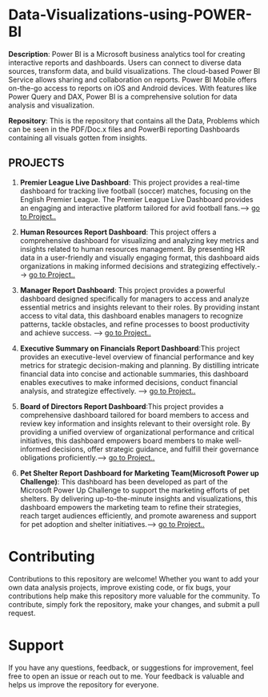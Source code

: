 # Data-Visualizations-using-POWER-BI
**Description**: Power BI is a Microsoft business analytics tool for creating interactive reports and dashboards. Users can connect to diverse data sources, transform data, and build visualizations. The cloud-based Power BI Service allows sharing and collaboration on reports. Power BI Mobile offers on-the-go access to reports on iOS and Android devices. With features like Power Query and DAX, Power BI is a comprehensive solution for data analysis and visualization. 

**Repository**: This is the repository that contains all the Data, Problems which can be seen in the PDF/Doc.x files and PowerBi reporting Dashboards containing all visuals gotten from insights.

## PROJECTS
1. **Premier League Live Dashboard**: This project provides a real-time dashboard for tracking live football (soccer) matches, focusing on the English Premier League. The Premier League Live Dashboard provides an engaging and interactive platform tailored for avid football fans.--> [go to Project..](https://github.com/Frances-Odunaiya/PowerBi_Dashboard/blob/main/Premier%20League%20Live%20Dashboard/README.md)
   
2. **Human Resources Report Dashboard**: This project offers a comprehensive dashboard for visualizing and analyzing key metrics and insights related to human resources management.
By presenting HR data in a user-friendly and visually engaging format, this dashboard aids organizations in making informed decisions and strategizing effectively.--> [go to Project..](https://github.com/Frances-Odunaiya/PowerBi_Dashboard/blob/main/Human%20Resources%20Report%20Dashboard/README.md)

3. **Manager Report Dashboard**: This project provides a powerful dashboard designed specifically for managers to access and analyze essential metrics and insights relevant to their roles.
By providing instant access to vital data, this dashboard enables managers to recognize patterns, tackle obstacles, and refine processes to boost productivity and achieve success.
--> [go to Project..](https://github.com/Frances-Odunaiya/PowerBi_Dashboard/blob/main/Manager%20Report%20Dashboard/README.md)
   
4. **Executive Summary on Financials Report Dashboard**:This project provides an executive-level overview of financial performance and key metrics for strategic decision-making and planning.
By distilling intricate financial data into concise and actionable summaries, this dashboard enables executives to make informed decisions, conduct financial analysis, and strategize effectively.
--> [go to Project..](https://github.com/Frances-Odunaiya/Data-Visualizations-using-POWER-BI/blob/main/Data%20Visualizations%20using%20POWER%20BI/Executive%20Summary%20on%20Financial%20Report%20Dashboard/README.md)
  
5. **Board of Directors Report Dashboard**:This project provides a comprehensive dashboard tailored for board members to access and review key information and insights relevant to their oversight role. By providing a unified overview of organizational performance and critical initiatives, this dashboard empowers board members to make well-informed decisions, offer strategic guidance, and fulfill their governance obligations proficiently.--> [go to Project..](https://github.com/Frances-Odunaiya/PowerBi_Dashboard/blob/main/Board%20of%20Directors%20Dashboard/README.md)
   
6. **Pet Shelter Report Dashboard for Marketing Team(Microsoft Power up Challenge)**: This dashboard has been developed as part of the Microsoft Power Up Challenge to support the marketing efforts of pet shelters. By delivering up-to-the-minute insights and visualizations, this dashboard empowers the marketing team to refine their strategies, reach target audiences efficiently, and promote awareness and support for pet adoption and shelter initiatives.--> [go to Project..](https://github.com/Frances-Odunaiya/PowerBi_Dashboard/blob/main/Pet%20Shelter%20Report%20Dashhboard/README.md)

# Contributing
Contributions to this repository are welcome! Whether you want to add your own data analysis projects, improve existing code, or fix bugs, your contributions help make this repository more valuable for the community. To contribute, simply fork the repository, make your changes, and submit a pull request.

# Support
If you have any questions, feedback, or suggestions for improvement, feel free to open an issue or reach out to me. Your feedback is valuable and helps us improve the repository for everyone.
